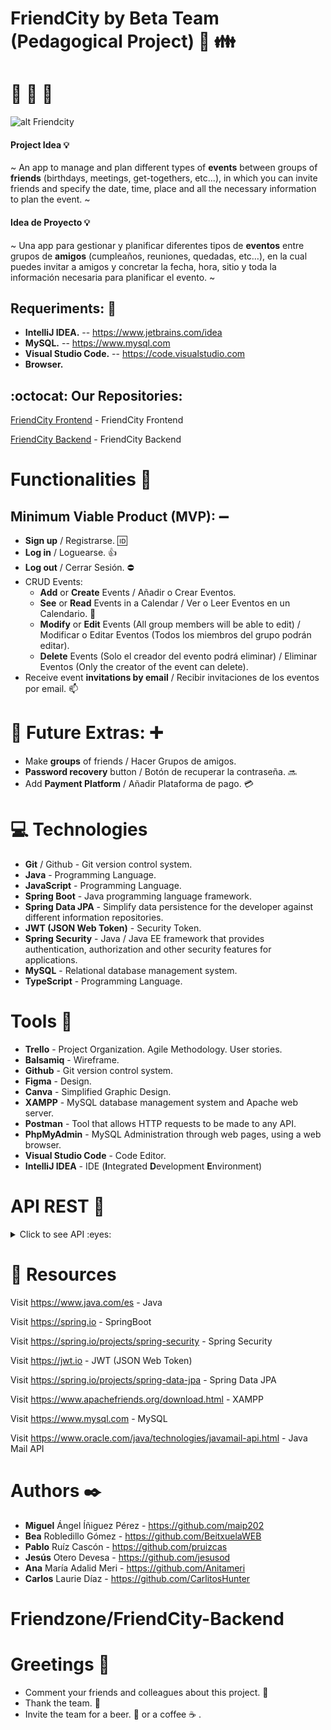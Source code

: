 # **FriendCity** by Beta Team (Pedagogical Project) :hotel: :family:
# :house_with_garden: :boy: :girl:

![alt Friendcity](https://github.com/Anitameri/Friendzone-Frontend/blob/main/logorecorte.PNG)

#### Project Idea  :bulb:
~
An app to manage and plan different types of **events** between groups of **friends** (birthdays, meetings, get-togethers, etc...), 
in which you can invite friends and specify the date, time, place and all the necessary information to plan the event.
~

#### Idea de Proyecto  :bulb:
~
Una app para gestionar y planificar diferentes tipos de **eventos** entre grupos de **amigos** (cumpleaños, reuniones, quedadas, etc…), 
en la cual puedes invitar a amigos y concretar la fecha, hora, sitio y toda la información necesaria para planificar el evento.
~

## Requeriments: :bookmark_tabs:

- **IntelliJ IDEA.** -- https://www.jetbrains.com/idea 
- **MySQL.** --  https://www.mysql.com 
- **Visual Studio Code.** -- https://code.visualstudio.com
- **Browser.**

## :octocat: Our Repositories: 

[FriendCity Frontend](https://github.com/Anitameri/Friendzone-Frontend) - FriendCity Frontend

[FriendCity Backend](https://github.com/Anitameri/Friendzone-Backend) - FriendCity Backend

# Functionalities :floppy_disk:

## Minimum Viable Product (MVP): :heavy_minus_sign:
- **Sign up** / Registrarse. :id:
- **Log in** / Loguearse. :+1:
- **Log out** / Cerrar Sesión. :no_entry: 
- CRUD Events:
    - **Add** or **Create** Events / Añadir o Crear Eventos.
    - **See** or **Read** Events in a Calendar / Ver o Leer Eventos en un Calendario. :date: 
    - **Modify** or **Edit** Events (All group members will be able to edit) / Modificar o Editar Eventos (Todos los miembros del grupo podrán editar).
    - **Delete** Events (Solo el creador del evento podrá eliminar) / Eliminar Eventos (Only the creator of the event can delete).
- Receive event **invitations by email** / Recibir invitaciones de los eventos por email. :mailbox:

# :round_pushpin: Future Extras: :heavy_plus_sign:

- Make **groups** of friends / Hacer Grupos de amigos.
- **Password recovery** button / Botón de recuperar la contraseña. :soon: 
- Add **Payment Platform** / Añadir Plataforma de pago. :credit_card:

# 💻 Technologies

- **Git** / Github - Git version control system.
- **Java** - Programming Language.
- **JavaScript** - Programming Language.
- **Spring Boot** - Java programming language framework.
- **Spring Data JPA** - Simplify data persistence for the developer against different information repositories. 
- **JWT (JSON Web Token)** - Security Token.
- **Spring Security** -  Java / Java EE framework that provides authentication, authorization and other security features for applications.
- **MySQL** - Relational database management system. 
- **TypeScript** - Programming Language.

# Tools :hammer:

- **Trello**  - Project Organization. Agile Methodology. User stories.
- **Balsamiq** - Wireframe.
- **Github** - Git version control system.
- **Figma** - Design.
- **Canva** - Simplified Graphic Design.
- **XAMPP** - MySQL database management system and Apache web server.
- **Postman** - Tool that allows HTTP requests to be made to any API.
- **PhpMyAdmin** - MySQL Administration through web pages, using a web browser.
- **Visual Studio Code** - Code Editor.
- **IntelliJ IDEA** - IDE (**I**ntegrated **D**evelopment **E**nvironment)

# API REST :balloon:

<details>

<summary>Click to see API :eyes:</summary>
 
 
 ## :no_entry_sign: Access is only possible if you are logged in:

 ```
 {
    "path": "/api/createevent",
    "error": "Unauthorized",
    "message": "Full authentication is required to access this resource",
    "status": 401
}
 
 ```
 
 # **Signin**  :eyeglasses:
 
Request 

> POST 

localhost:8080/api/auth/signin 

```

{
    "token": "eyJhbGciOiJIUzUxMiJ9.eyJzdWIiOiJPdHJvIiwiaWF0IjoxNjYxODQzNzIwLCJleHAiOjE2NjE5MzAxMjB9.AdEUzqGkPGdAWWwjnHqGwNt5MzTQnXNpJxmH_d6TtRuSpfyOsO4bs9xwmurZG1TL410g3SZbn-I5ya11B14hjQ",
    "type": "Bearer",
    "id": 2,
    "username": "Otro",
    "email": "otrapersona@gmail.com",
    "name": "OtroUsuario",
    "roles": [
        "ROLE_USER"
    ]
}

```
 # **Signup**  :sunglasses:
 
 Request
 
 > POST 
 
localhost:8080/api/auth/signup :eyeglasses:

```
{
    "message": "User registered successfully!"
}

```

# See **all the events** in the list :paperclip:
Request 

> GET 

localhost:8080/api/allevents

```
[
    {
    "id": 7,
        "name": "Mariscada entre amigos",
        "event_date": "2022-09-04",
        "hour": "21:00:00",
        "location": "Restaurante Galego",
        "budget": 35.0,
        "description": "Mariscada galega y Cerveza Estrella Galizia. Pecador diodenoo condemor hasta luego Lucas ahorarr pupita no te digo trigo por no llamarte Rodrigor. Diodenoo fistro de la pradera ese hombree me cago en tus muelas papaar papaar a peich caballo blanco caballo",
        "image": "https://images.unsplash.com/photo-1606850780554-b55ea4dd0b70?ixlib=rb-1.2.1&ixid=MnwxMjA3fDB8MHxwaG90by1wYWdlfHx8fGVufDB8fHx8&auto=format&fit=crop&w=1170&q=80",
        "members": [],
        "owner": {
            "id": 2,
            "username": "Otro",
            "name": "OtroUsuario",
            "password": "$2a$10$cqi7SURR5E.4ebH.sd/Uyuj.TXtNv.HBsZSlve5L8MuWEiT7w9Iji",
            "email": "otrapersona@gmail.com",
            "roles": [
                {
                    "id": 1,
                    "name": "ROLE_USER"
                }
            ]
        }
    },
    {
        "id": 8,
        "name": "Aprender a hacer sushi rico",
        "event_date": "2022-10-08",
        "hour": "14:00:00",
        "location": "Spain",
        "budget": 10.0,
        "description": "Clases de cocina, aprenderemos a hacer sushi.  Torpedo diodenoo benemeritaar me cago en tus muelas va usté muy cargadoo no te digo trigo por no llamarte Rodrigor caballo blanco caballo negroorl de la pradera",
        "image": "https://images.unsplash.com/photo-1579871494447-9811cf80d66c?ixlib=rb-1.2.1&ixid=MnwxMjA3fDB8MHxwaG90by1wYWdlfHx8fGVufDB8fHx8&auto=format&fit=crop&w=1170&q=80",
        "members": [],
        "owner": {
            "id": 2,
            "username": "Otro",
            "name": "OtroUsuario",
            "password": "$2a$10$cqi7SURR5E.4ebH.sd/Uyuj.TXtNv.HBsZSlve5L8MuWEiT7w9Iji",
            "email": "otrapersona@gmail.com",
            "roles": [
                {
                    "id": 1,
                    "name": "ROLE_USER"
                }
            ]
        }
    },
    {
        "id": 9,
        "name": "En el río con amigos",
        "event_date": "2022-09-03",
        "hour": "10:00:00",
        "location": "Madrid, Spain",
        "budget": 5.0,
        "description": "Lorem fistrum llevame al sircoo diodenoo adipisicing cillum te voy a borrar el cerito qui está la cosa muy malar eiusmod. A wan ahorarr cillum ut velit tempor papaar papaar. Apetecan aliqua dolor esse.",
        "image": "https://images.unsplash.com/photo-1528732262645-b06fa3a79c9e?ixlib=rb-1.2.1&ixid=MnwxMjA3fDB8MHxwaG90by1wYWdlfHx8fGVufDB8fHx8&auto=format&fit=crop&w=1074&q=80",
        "members": [],
        "owner": {
            "id": 2,
            "username": "Otro",
            "name": "OtroUsuario",
            "password": "$2a$10$cqi7SURR5E.4ebH.sd/Uyuj.TXtNv.HBsZSlve5L8MuWEiT7w9Iji",
            "email": "otrapersona@gmail.com",
            "roles": [
                {
                    "id": 1,
                    "name": "ROLE_USER"
                }
            ]
        }
    },
    {
        "id": 10,
        "name": "Paseo por el bosque para buscar setas",
        "event_date": "2022-09-11",
        "hour": "10:00:00",
        "location": "28410 Manzanares el Real, Madrid, Spain",
        "budget": 5.0,
        "description": "Elit quis me cago en tus muelas ese que llega. Al ataquerl qui está la cosa muy malar a wan ullamco la caidita. Ex de la pradera ex voluptate aute pecador a wan. Te va a hasé pupitaa de la pradera ",
        "image": "https://images.unsplash.com/photo-1505820013142-f86a3439c5b2?ixlib=rb-1.2.1&ixid=MnwxMjA3fDB8MHxwaG90by1wYWdlfHx8fGVufDB8fHx8&auto=format&fit=crop&w=1171&q=80",
        "members": [],
        "owner": {
            "id": 2,
            "username": "Otro",
            "name": "OtroUsuario",
            "password": "$2a$10$cqi7SURR5E.4ebH.sd/Uyuj.TXtNv.HBsZSlve5L8MuWEiT7w9Iji",
            "email": "otrapersona@gmail.com",
            "roles": [
                {
                    "id": 1,
                    "name": "ROLE_USER"
                }
            ]
        }
    }
]

```
# **Add Event** :infinity:
Adds a new event to the event repository.
Request 

 >POST
 
localhost:8080/api/createevent

# :arrow_up: **Update/Edit Event**
 Updates the data of a event.
 
 Request 
 
  >PUT 
 
 localhost:8080/api/update/
 
 
 # **Delete one event** in the list :scissors:
Request 

> POST 

localhost:8080/api/delete/{id}

# See **One event** :balloon:
Request 

> GET 

localhost:8080/api/oneevent/{id}

 </details>
 
 # :hammer: Resources
 
 Visit https://www.java.com/es - Java
 
 Visit https://spring.io - SpringBoot
 
 Visit https://spring.io/projects/spring-security - Spring Security
 
 Visit https://jwt.io - JWT (JSON Web Token)
 
 Visit https://spring.io/projects/spring-data-jpa - Spring Data JPA
 
 Visit https://www.apachefriends.org/download.html - XAMPP
 
 Visit https://www.mysql.com - MySQL
 
 Visit https://www.oracle.com/java/technologies/javamail-api.html - Java Mail API
 
 
# Authors ✒️

- **Miguel** Ángel Íñiguez Pérez - https://github.com/maip202
- **Bea** Robledillo Gómez - https://github.com/BeitxuelaWEB
- **Pablo** Ruíz Cascón - https://github.com/pruizcas
- **Jesús** Otero Devesa - https://github.com/jesusod
- **Ana** María Adalid Meri - https://github.com/Anitameri
- **Carlos** Laurie Díaz - https://github.com/CarlitosHunter

# Friendzone/FriendCity-Backend

# Greetings :gift:
- Comment your friends and colleagues about this project. :loudspeaker:
- Thank the team. :slightly_smiling_face:
- Invite the team for a beer. :beer: or a coffee ☕ .
